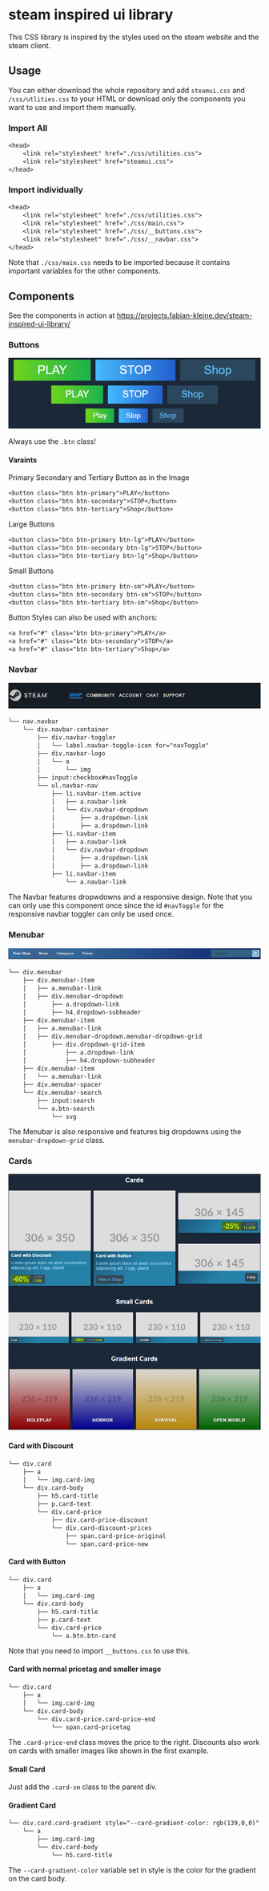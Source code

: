 # steam inspired ui library

This CSS library is inspired by the styles used on the steam website and the steam client.

## Usage

You can either download the whole repository and add `steamui.css` and `/css/utlities.css` to your HTML or download only the components you want to use and import them manually.

### Import All

```
<head>
    <link rel="stylesheet" href="./css/utilities.css">
    <link rel="stylesheet" href="steamui.css">
</head>
```

### Import individually

```
<head>
    <link rel="stylesheet" href="./css/utilities.css">
    <link rel="stylesheet" href="./css/main.css">
    <link rel="stylesheet" href="./css/__buttons.css">
    <link rel="stylesheet" href="./css/__navbar.css">
</head>
```
Note that `./css/main.css` needs to be imported because it contains important variables for the other components.

## Components
See the components in action at https://projects.fabian-kleine.dev/steam-inspired-ui-library/
### Buttons

<img src="./screenshots/Buttons.PNG" >

Always use the `.btn` class!

#### Varaints

Primary Secondary and Tertiary Button as in the Image

```
<button class="btn btn-primary">PLAY</button>
<button class="btn btn-secondary">STOP</button>
<button class="btn btn-tertiary">Shop</button>
```

Large Buttons

```
<button class="btn btn-primary btn-lg">PLAY</button>
<button class="btn btn-secondary btn-lg">STOP</button>
<button class="btn btn-tertiary btn-lg">Shop</button>
```

Small Buttons

```
<button class="btn btn-primary btn-sm">PLAY</button>
<button class="btn btn-secondary btn-sm">STOP</button>
<button class="btn btn-tertiary btn-sm">Shop</button>
```

Button Styles can also be used with anchors:

```
<a href="#" class="btn btn-primary">PLAY</a>
<a href="#" class="btn btn-secondary">STOP</a>
<a href="#" class="btn btn-tertiary">Shop</a>
```

### Navbar

<img src="./screenshots/Navbar.PNG" >

```
└── nav.navbar
    └── div.navbar-container
        ├── div.navbar-toggler
        │   └── label.navbar-toggle-icon for="navToggle"
        ├── div.navbar-logo
        │   └── a
        │       └── img
        ├── input:checkbox#navToggle
        └── ul.navbar-nav
            ├── li.navbar-item.active
            │   ├── a.navbar-link
            │   └── div.navbar-dropdown
            │       ├── a.dropdown-link
            │       ├── a.dropdown-link
            ├── li.navbar-item
            │   ├── a.navbar-link
            │   └── div.navbar-dropdown
            │       ├── a.dropdown-link
            │       ├── a.dropdown-link
            ├── li.navbar-item
                └── a.navbar-link
```


The Navbar features dropwdowns and a responsive design.
Note that you can only use this component once since the id `#navToggle` for the responsive navbar toggler can only be used once.

### Menubar
<img src="./screenshots/Menubar.PNG" >

```
└── div.menubar
    ├── div.menubar-item
    │   ├── a.menubar-link
    │   ├── div.menubar-dropdown
    │       ├── a.dropdown-link
    │       ├── h4.dropdown-subheader
    ├── div.menubar-item
    │   ├── a.menubar-link
    │   ├── div.menubar-dropdown.menubar-dropdown-grid
    │       ├── div.dropdown-grid-item
    │           ├── a.dropdown-link
    │           ├── h4.dropdown-subheader
    ├── div.menubar-item
    │   └── a.menubar-link
    ├── div.menubar-spacer
    └── div.menubar-search
        ├── input:search
        └── a.btn-search
            └── svg 
```
The Menubar is also responsive and features big dropdowns using the `menubar-dropdown-grid` class.

### Cards
<img src="./screenshots/Cards.PNG" >

#### Card with Discount
```
└── div.card
    ├── a
    │   └── img.card-img
    └── div.card-body
        ├── h5.card-title
        ├── p.card-text 
        └── div.card-price
            ├── div.card-price-discount
            └── div.card-discount-prices   
                ├── span.card-price-original 
                └── span.card-price-new         
```

#### Card with Button
```
└── div.card
    ├── a
    │   └── img.card-img
    └── div.card-body
        ├── h5.card-title
        ├── p.card-text 
        └── div.card-price
            └── a.btn.btn-card     
```
Note that you need to import `__buttons.css` to use this.

#### Card with normal pricetag and smaller image
```
└── div.card
    ├── a
    │   └── img.card-img
    └── div.card-body
        └── div.card-price.card-price-end
            └── span.card-pricetag         
```
The `.card-price-end` class moves the price to the right.
Discounts also work on cards with smaller images like shown in the first example.

#### Small Card
Just add the `.card-sm` class to the parent div.

#### Gradient Card
```
└── div.card.card-gradient style="--card-gradient-color: rgb(139,0,0)"
    └── a
        ├── img.card-img
        └── div.card-body
            └── h5.card-title
```
The `--card-gradient-color` variable set in style is the color for the gradient on the card body.

    